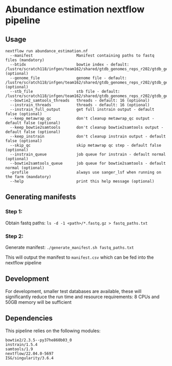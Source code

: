# Abundance estimation nextflow pipeline

## Usage
```
nextflow run abundance_estimation.nf
  --manifest                   Manifest containing paths to fastq files (mandatory)
  --btidx                      bowtie index - default: /lustre/scratch118/infgen/team162/shared/gtdb_genomes_reps_r202/gtdb_genomes_reps_r202.fasta.bt2 (optional)               
  --genome_file                genome file - default: /lustre/scratch118/infgen/team162/shared/gtdb_genomes_reps_r202/gtdb_genomes_reps_r202.fasta (optional)
  --stb_file                   stb file - default: /lustre/scratch118/infgen/team162/shared/gtdb_genomes_reps_r202/gtdb_genomes_reps_r202.stb
  --bowtie2_samtools_threads   threads - default: 16 (optional)
  --instrain_threads           threads - default: 16 (optional)
  --instrain_full_output       get full instrain output - default false (optional)
  --keep_metawrap_qc           don't cleanup metawrap_qc output - default false (optional)
  --keep_bowtie2samtools       don't cleanup bowtie2samtools output - default false (optional)
  --keep_instrain              don't cleanup instrain output - default false (optional)
  --skip_qc                    skip metawrap qc step - default false (optional)
  --instrain_queue             job queue for instrain - default normal (optional)
  --bowtie2samtools_queue      job queue for bowtie2samtools - default normal (optional)
  -profile                     always use sanger_lsf when running on the farm (mandatory)
  --help                       print this help message (optional)
```

## Generating manifests
### Step 1:
Obtain fastq paths:
`ls -d -1 <path>/*.fastq.gz > fastq_paths.txt`
### Step 2:
Generate manifest:
`./generate_manifest.sh fastq_paths.txt`

This will output the manifest to `manifest.csv` which can be fed into the nextflow pipeline

## Development
For development, smaller test databases are available, these will significantly reduce the run time and resource requirements:
8 CPUs and 50GB memory will be sufficient

## Dependencies
This pipeline relies on the following modules:
```
bowtie2/2.3.5--py37he860b03_0
instrain/1.5.4
samtools/1.9
nextflow/22.04.0-5697
ISG/singularity/3.6.4
```
